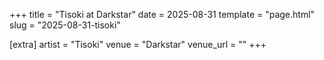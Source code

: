 +++
title = "Tisoki at Darkstar"
date = 2025-08-31
template = "page.html"
slug = "2025-08-31-tisoki"

[extra]
artist = "Tisoki"
venue = "Darkstar"
venue_url = ""
+++
